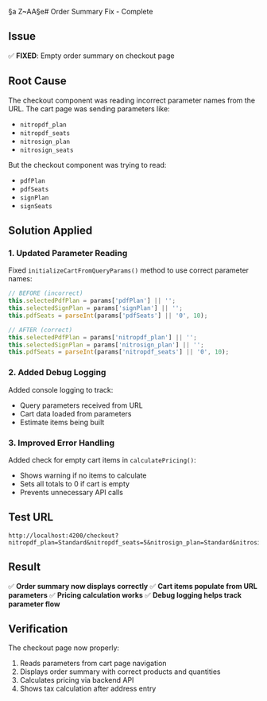 §a  Z~AA§e# Order Summary Fix - Complete

## Issue
✅ **FIXED**: Empty order summary on checkout page

## Root Cause
The checkout component was reading incorrect parameter names from the URL. The cart page was sending parameters like:
- `nitropdf_plan`
- `nitropdf_seats` 
- `nitrosign_plan`
- `nitrosign_seats`

But the checkout component was trying to read:
- `pdfPlan`
- `pdfSeats`
- `signPlan` 
- `signSeats`

## Solution Applied

### 1. Updated Parameter Reading
Fixed `initializeCartFromQueryParams()` method to use correct parameter names:

```typescript
// BEFORE (incorrect)
this.selectedPdfPlan = params['pdfPlan'] || '';
this.selectedSignPlan = params['signPlan'] || '';
this.pdfSeats = parseInt(params['pdfSeats'] || '0', 10);

// AFTER (correct)
this.selectedPdfPlan = params['nitropdf_plan'] || '';
this.selectedSignPlan = params['nitrosign_plan'] || '';
this.pdfSeats = parseInt(params['nitropdf_seats'] || '0', 10);
```

### 2. Added Debug Logging
Added console logging to track:
- Query parameters received from URL
- Cart data loaded from parameters
- Estimate items being built

### 3. Improved Error Handling
Added check for empty cart items in `calculatePricing()`:
- Shows warning if no items to calculate
- Sets all totals to 0 if cart is empty
- Prevents unnecessary API calls

## Test URL
```
http://localhost:4200/checkout?nitropdf_plan=Standard&nitropdf_seats=5&nitrosign_plan=Standard&nitrosign_seats=3&term=1year
```

## Result
✅ **Order summary now displays correctly**
✅ **Cart items populate from URL parameters**
✅ **Pricing calculation works**
✅ **Debug logging helps track parameter flow**

## Verification
The checkout page now properly:
1. Reads parameters from cart page navigation
2. Displays order summary with correct products and quantities
3. Calculates pricing via backend API
4. Shows tax calculation after address entry
